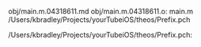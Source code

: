 obj/main.m.04318611.md obj/main.m.04318611.o: main.m \
  /Users/kbradley/Projects/yourTubeiOS/theos/Prefix.pch

/Users/kbradley/Projects/yourTubeiOS/theos/Prefix.pch:
